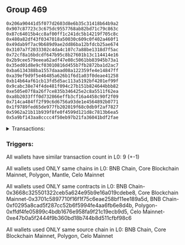 ## Group 469

```0x1d69676f69ccfdd30b37b57bb1804f40b965cfff
0x206a90441d5f077d2603d8e6b35c31418b64b9a2
0x907c87723c3c675dc9557768ab82bd71c79c863c
0x87c64015b4cc8af00ff1c241dc5b14219f705c8c
0x480a82df43f0347018a50030c609c0f402a460f1
0x49dab9f7ac9b689d9ae2dd86ba12bfdcb25ae674
0x3107a7f2033302c4da4c107c7a88be1318d7f5ac
0x72cf8a16bdcdf647b95c8b27601b13c114414e16
0x2b9cee579eeea62adf47e08c5061bb83945b73a1
0x35ed01d8e9cf03010816d455b7fb2872ba1d2ac7
0xba6134388ba1557daaad08a122359fe4e14847ff
0xa39ef9d9f5e46485a626b1f6d1a03f0deae41258
0xb14b64af61cb13fd5d5ac113a5192bf4201ef99f
0x9cabc38e74f4de481f094c27b151b824644bbb82
0xe505e07f8a26f7ce835b346425e2c8a5511f62ea
0xa8b2033fff0d732866effb3cf16a4458c90f2f09
0x714ca484ff2f99c6d6756a93de1e4564892b0771
0x1f9789fed65de977fb202019f68c0db9f2af7827
0x5962a21b11b939f8fe0f4599d121d8c7813b6ea5
0x5a9bf143aa8cccc4f50eb97b21fa36041bdf2fae
```
<details>
<summary>Transactions:</summary>

Hashes: 

Wallet: 0x1d69676f69ccfdd30b37b57bb1804f40b965cfff

       Hash: 0x09e6cc6702400b5b2062088ea12dd0ec3bdc7e97ead278f1435d6f11627aff3c
         - source chain: BNB Chain
         - destination chain: Core Blockchain Mainnet
         - contract: 0x3668c325501322ceb5a624e95b9e16a019cdebe8
       Hash: 0xb0b18867d0fe782cd5fee4ba5b5fdcb16261a726586bb9c59d4c8d2d977b395c
         - source chain: Core Blockchain Mainnet
         - destination chain: BNB Chain
         - contract: 0x3701c5897710f16f1f75c6eae258bf11ee189a5d
       Hash: 0x47419819d7c9ffcadfeb44c70455ee7c9b9b3eedc56d5bf0212467a882ee1d8b
         - source chain: BNB Chain
         - destination chain: Core Blockchain Mainnet
         - contract: 0x3668c325501322ceb5a624e95b9e16a019cdebe8
       Hash: 0x41bd58e0b0b5ff65b10dd14344a8fcb6170848f1eea47b1b1c975e66127c8b71
         - source chain: BNB Chain
         - destination chain: Polygon
         - contract: 0xf0295a8cad5f287cc52b6f5994fe4aa6fb6e8d4b
       Hash: 0xba4f937305f62d53e4b021495732834a06403fa4e7f09e6c90383cce437c101d
         - source chain: BNB Chain
         - destination chain: Mantle
         - contract: 0x3668c325501322ceb5a624e95b9e16a019cdebe8
       Hash: 0x0898c39df6c0eb10392cbadb600dc9f46ed8102bbf0b00fa86b61c4a337b5950
         - source chain: Polygon
         - destination chain: Core Blockchain Mainnet
         - contract: 0xffdf4fe05899c4bdb1676e958fa9f21c19ecb9d5
       Hash: 0x8a9a4cdc08f2266a0f7124bdd974558a0d356c61d7eb6d8cb10c35aef49ca2e1
         - source chain: Core Blockchain Mainnet
         - destination chain: BNB Chain
         - contract: 0x3701c5897710f16f1f75c6eae258bf11ee189a5d
       Hash: 0x7808e5176f08191ecb60451aa825ded65f5438af847670576895c4a92bd0c729
         - source chain: Celo Mainnet
         - destination chain: BNB Chain
         - contract: 0xe47b0a5f2444f9b360bd18b744b8d511cfbf98c6
       Hash: 0x527f140a9dea94941a93b3c46995cd225657888488b96d348539ea7bdd9fc8c7
         - source chain: BNB Chain
         - destination chain: Polygon
         - contract: 0x3668c325501322ceb5a624e95b9e16a019cdebe8
Wallet: 0x206a90441d5f077d2603d8e6b35c31418b64b9a2

       Hash:0x0d02f4870876e3cfdd64076a971af27be78ea519688ad293743f31a780fc5cc3
         - source chain: BNB Chain
         - destination chain: Core Blockchain Mainnet
         - contract: 0x3668c325501322ceb5a624e95b9e16a019cdebe8
       Hash:0x67d6559736456678f784ec170dc2916b5fc9f9223449ea28f0adfb638224c6e8
         - source chain: Core Blockchain Mainnet
         - destination chain: BNB Chain
         - contract: 0x3701c5897710f16f1f75c6eae258bf11ee189a5d
       Hash:0xbfce36cdbbae7d8acda86afee45e3abfca2a04216d7f347cf161c028edcb7055
         - source chain: BNB Chain
         - destination chain: Celo Mainnet
         - contract: 0x3668c325501322ceb5a624e95b9e16a019cdebe8
       Hash:0x2da104c6e46692899afa9e7580a6560fd3f879980a0eea78523f75c282802320
         - source chain: BNB Chain
         - destination chain: Polygon
         - contract: 0xf0295a8cad5f287cc52b6f5994fe4aa6fb6e8d4b
       Hash:0xeff48ef6f9a1bc0e2a8b3b3f12aa036b4920b357401b9763c6f7da1717001f68
         - source chain: BNB Chain
         - destination chain: Mantle
         - contract: 0x3668c325501322ceb5a624e95b9e16a019cdebe8
       Hash:0xcb12b7797aadd873bacd95f80480cb0ac5267e2eaa1c0f0a3c63d70f8f34b7f4
         - source chain: Polygon
         - destination chain: Celo Mainnet
         - contract: 0xffdf4fe05899c4bdb1676e958fa9f21c19ecb9d5
       Hash:0x4b9622d5b022be7fa03bca80c692c6bd6653ee5bcde2fac38ae9d1479f39b8c3
         - source chain: Core Blockchain Mainnet
         - destination chain: BNB Chain
         - contract: 0x3701c5897710f16f1f75c6eae258bf11ee189a5d
       Hash:0x5eddcbb73b1ba18626ffcdc04b20041d41ddf5f388d40ee9d89826bc5643bc25
         - source chain: Celo Mainnet
         - destination chain: BNB Chain
         - contract: 0xe47b0a5f2444f9b360bd18b744b8d511cfbf98c6
       Hash:0xea486ec0d5035ef382040e21221c6d4d3ed8f3e5a01e101aa63e8eda42baa0ac
         - source chain: BNB Chain
         - destination chain: Polygon
         - contract: 0x3668c325501322ceb5a624e95b9e16a019cdebe8
Wallet: 0x907c87723c3c675dc9557768ab82bd71c79c863c

       Hash:0xa6a9af3cfccfd4afd6d31417fc467b26a3d507f989c38cc58e14394bd772db4b
         - source chain: BNB Chain
         - destination chain: Core Blockchain Mainnet
         - contract: 0x3668c325501322ceb5a624e95b9e16a019cdebe8
       Hash:0x2f7c04e47bab332278c11fe43355e8d674c9ef16d63febfc32c4bd68abbb8cb8
         - source chain: Core Blockchain Mainnet
         - destination chain: BNB Chain
         - contract: 0x3701c5897710f16f1f75c6eae258bf11ee189a5d
       Hash:0x18ab2a78104c7233af0e77edba869c894ff8751e890ded3f2769a4e80c7d3294
         - source chain: BNB Chain
         - destination chain: Celo Mainnet
         - contract: 0x3668c325501322ceb5a624e95b9e16a019cdebe8
       Hash:0x570045e839404c8aa3cf612fc7be09fd36d813d2214a331b91ecbdbaa243c8be
         - source chain: BNB Chain
         - destination chain: Polygon
         - contract: 0xf0295a8cad5f287cc52b6f5994fe4aa6fb6e8d4b
       Hash:0x9850713dc3dd6a5ba087d411943dd506fca536dbd84d6f2cad68815a56e64769
         - source chain: BNB Chain
         - destination chain: Mantle
         - contract: 0x3668c325501322ceb5a624e95b9e16a019cdebe8
       Hash:0x8ccd69a3c3b54969a91f51e3bc1c545a9534df2370cc4c87a202d958ae9bca28
         - source chain: Polygon
         - destination chain: Celo Mainnet
         - contract: 0xffdf4fe05899c4bdb1676e958fa9f21c19ecb9d5
       Hash:0x005a882dd4da53b96b36b94983ba8b39a040d56090737a2636f103bd4f6bd25e
         - source chain: Core Blockchain Mainnet
         - destination chain: BNB Chain
         - contract: 0x3701c5897710f16f1f75c6eae258bf11ee189a5d
       Hash:0xd83c75e96c7b1a548fa3d332217d5922eff7ff1c8275439055a67928f729198e
         - source chain: Celo Mainnet
         - destination chain: BNB Chain
         - contract: 0xe47b0a5f2444f9b360bd18b744b8d511cfbf98c6
       Hash:0x2a0a90b015f14e4ecc9d487aa6eaa1b0ca26c9453743de2069eb635d77b2e03d
         - source chain: BNB Chain
         - destination chain: Polygon
         - contract: 0x3668c325501322ceb5a624e95b9e16a019cdebe8
Wallet: 0x87c64015b4cc8af00ff1c241dc5b14219f705c8c

       Hash:0x7fd7faf99b5388c7c8be1c201dbd7f93c85d617f1b8d5d2cac29f460739af8d5
         - source chain: BNB Chain
         - destination chain: Celo Mainnet
         - contract: 0x3668c325501322ceb5a624e95b9e16a019cdebe8
       Hash:0x4738b51d3c4e3426bec2a0cfecd6e7e30167a23b915582750e53cd1f56befc9d
         - source chain: Core Blockchain Mainnet
         - destination chain: BNB Chain
         - contract: 0x3701c5897710f16f1f75c6eae258bf11ee189a5d
       Hash:0x71c95cc637e5d28e5899c1fd96df6f37d5268d2eb6b93293f4d1d76eb4da35ec
         - source chain: BNB Chain
         - destination chain: Core Blockchain Mainnet
         - contract: 0x3668c325501322ceb5a624e95b9e16a019cdebe8
       Hash:0x1513b95cc488a5b2f8b8f92aae5fb53a069dbd9203263cf35e03064635f3e0c4
         - source chain: BNB Chain
         - destination chain: Polygon
         - contract: 0xf0295a8cad5f287cc52b6f5994fe4aa6fb6e8d4b
       Hash:0x973638aa2c0223a2ec57d3c99e05107ff39a9e90167cc024eb930f15c2f039b9
         - source chain: BNB Chain
         - destination chain: Mantle
         - contract: 0x3668c325501322ceb5a624e95b9e16a019cdebe8
       Hash:0xdaa843821b0862f51edfdc6d56a8f9a005599f56f7070c753c09f6fc60da91f6
         - source chain: Polygon
         - destination chain: Celo Mainnet
         - contract: 0xffdf4fe05899c4bdb1676e958fa9f21c19ecb9d5
       Hash:0xc9595443238280db067911437a5dc41a591f68b89d45a3b59039424aff362864
         - source chain: Core Blockchain Mainnet
         - destination chain: BNB Chain
         - contract: 0x3701c5897710f16f1f75c6eae258bf11ee189a5d
       Hash:0x3cc0c133c64034d461da7b6ca18a97f2282caaf5a61fafff392601652bbac9c8
         - source chain: Celo Mainnet
         - destination chain: BNB Chain
         - contract: 0xe47b0a5f2444f9b360bd18b744b8d511cfbf98c6
       Hash:0x3dd8f178509dd4d2304602fd81ed2dae1b5cd992c6a58ced00ba9105d4a35bcf
         - source chain: BNB Chain
         - destination chain: Polygon
         - contract: 0x3668c325501322ceb5a624e95b9e16a019cdebe8
Wallet: 0x480a82df43f0347018a50030c609c0f402a460f1

       Hash:0xfef9aafea8e0a3f00b0ab1d24b0972fb79f62b087f91e4478a1124e72ddce9b4
         - source chain: BNB Chain
         - destination chain: Core Blockchain Mainnet
         - contract: 0x3668c325501322ceb5a624e95b9e16a019cdebe8
       Hash:0x58a52922189003bea4f4502bd814cf3b541ba1a20c972e465ef5691be01b2104
         - source chain: Core Blockchain Mainnet
         - destination chain: BNB Chain
         - contract: 0x3701c5897710f16f1f75c6eae258bf11ee189a5d
       Hash:0x1a29398e1e0c96fad4a34683ac77ef8c68f81ada55d1c0ad47ee5c68129ade26
         - source chain: BNB Chain
         - destination chain: Celo Mainnet
         - contract: 0x3668c325501322ceb5a624e95b9e16a019cdebe8
       Hash:0xeeb492c2e4f544f53bd404d0a0c2e4ad7d216b97a548f4253902ff7aa1dfb48e
         - source chain: BNB Chain
         - destination chain: Polygon
         - contract: 0xf0295a8cad5f287cc52b6f5994fe4aa6fb6e8d4b
       Hash:0x2993d08b1f444467e8de66dbce9a1db858eff75469550b231d9c876b163b3367
         - source chain: BNB Chain
         - destination chain: Mantle
         - contract: 0x3668c325501322ceb5a624e95b9e16a019cdebe8
       Hash:0x139dd5d40543652d68ce37d9604b9a1c61864db0255ef4a49a8c8a202df1e8d3
         - source chain: Polygon
         - destination chain: Celo Mainnet
         - contract: 0xffdf4fe05899c4bdb1676e958fa9f21c19ecb9d5
       Hash:0x4d93370c6236aa12c56bcf7b5fe72e698abb450afc6ba819152113fa3d391d3d
         - source chain: Core Blockchain Mainnet
         - destination chain: BNB Chain
         - contract: 0x3701c5897710f16f1f75c6eae258bf11ee189a5d
       Hash:0xdba4d6045f0a109a1f458eb2f347c9a710d5a99ae214c5b8f1c6ed257ca18060
         - source chain: Celo Mainnet
         - destination chain: BNB Chain
         - contract: 0xe47b0a5f2444f9b360bd18b744b8d511cfbf98c6
       Hash:0x1559c1878c45eb2ea71ad610b679e03b7c691c8eb56a1d023465c8e1abfa637a
         - source chain: BNB Chain
         - destination chain: Polygon
         - contract: 0x3668c325501322ceb5a624e95b9e16a019cdebe8
Wallet: 0x49dab9f7ac9b689d9ae2dd86ba12bfdcb25ae674

       Hash:0xde4a960fdbfd6fb437ca015f702867e9468e75b86c402e16b532445bdc770100
         - source chain: BNB Chain
         - destination chain: Core Blockchain Mainnet
         - contract: 0x3668c325501322ceb5a624e95b9e16a019cdebe8
       Hash:0xbfadddd2f2fa6f63d580e4b1cee8aca9c13b9dd9165f00339154257340aa979c
         - source chain: Core Blockchain Mainnet
         - destination chain: BNB Chain
         - contract: 0x3701c5897710f16f1f75c6eae258bf11ee189a5d
       Hash:0x4fdf91a82a8c9033d655eec18ddba4d74c68b86f016a549c3924091be04d1ab0
         - source chain: BNB Chain
         - destination chain: Celo Mainnet
         - contract: 0x3668c325501322ceb5a624e95b9e16a019cdebe8
       Hash:0xf60c3e9e52aff345f6eeb5291fdd7dd3663b1aa617f615610b62b25d72d2a603
         - source chain: BNB Chain
         - destination chain: Polygon
         - contract: 0xf0295a8cad5f287cc52b6f5994fe4aa6fb6e8d4b
       Hash:0x3c71c87c683a794106d983d9cbf06d1f7e976aecfa8a546f5ca33dc9b6b07570
         - source chain: BNB Chain
         - destination chain: Mantle
         - contract: 0x3668c325501322ceb5a624e95b9e16a019cdebe8
       Hash:0x6537a77885228e47677a0db53c2e6c24df4e49b5b02488666bd06eb3356e3303
         - source chain: Polygon
         - destination chain: Celo Mainnet
         - contract: 0xffdf4fe05899c4bdb1676e958fa9f21c19ecb9d5
       Hash:0x34d0163f435e6fb9b162168a9d70ff60a34100c5655e46477b02c59b94031bcf
         - source chain: Core Blockchain Mainnet
         - destination chain: BNB Chain
         - contract: 0x3701c5897710f16f1f75c6eae258bf11ee189a5d
       Hash:0x7bf97fb27eadd6775d5356518607386023b14ff03657ca6fcbe2d096615445ee
         - source chain: Celo Mainnet
         - destination chain: BNB Chain
         - contract: 0xe47b0a5f2444f9b360bd18b744b8d511cfbf98c6
       Hash:0xbc1db8623f7b679f4f950358c3c0eeb2949d025efc74311f5740d0570d3df38c
         - source chain: BNB Chain
         - destination chain: Polygon
         - contract: 0x3668c325501322ceb5a624e95b9e16a019cdebe8
Wallet: 0x3107a7f2033302c4da4c107c7a88be1318d7f5ac

       Hash:0xae6c4d252240538820d70bd5c9eb5365575a031030edd388a5a44cf1e2f9fdf2
         - source chain: BNB Chain
         - destination chain: Celo Mainnet
         - contract: 0x3668c325501322ceb5a624e95b9e16a019cdebe8
       Hash:0xfa55fca201efeda92bbff293a2b3b4706b5e52159a555f1765698e96d75383e0
         - source chain: Core Blockchain Mainnet
         - destination chain: BNB Chain
         - contract: 0x3701c5897710f16f1f75c6eae258bf11ee189a5d
       Hash:0x26fd6c2ad16b13a06b868f24da70e7046ecf12e74202241704364b5d393bf9bf
         - source chain: BNB Chain
         - destination chain: Core Blockchain Mainnet
         - contract: 0x3668c325501322ceb5a624e95b9e16a019cdebe8
       Hash:0x2dcb03047d6d7c0b570a57cd1a16bfafda2053dae6418ba6e2069c062b4b7e58
         - source chain: BNB Chain
         - destination chain: Polygon
         - contract: 0xf0295a8cad5f287cc52b6f5994fe4aa6fb6e8d4b
       Hash:0x86814842660bf82b1401968dbeb0317adae42473b91583629ce2262faa1c2a37
         - source chain: BNB Chain
         - destination chain: Mantle
         - contract: 0x3668c325501322ceb5a624e95b9e16a019cdebe8
       Hash:0xc52b8fcc349cec62160adb04ca11895fc62532d8ed6debde614fe618753182cb
         - source chain: Polygon
         - destination chain: Celo Mainnet
         - contract: 0xffdf4fe05899c4bdb1676e958fa9f21c19ecb9d5
       Hash:0x1ba06aeb01c4047db27219f9ea80f3ff36c9138b2c8db855ac31d40c0d5bedf9
         - source chain: Core Blockchain Mainnet
         - destination chain: BNB Chain
         - contract: 0x3701c5897710f16f1f75c6eae258bf11ee189a5d
       Hash:0x7ea7414cce3217281e95a15462f56c10adc8e106cc485e3d7b9ad777adcf01bf
         - source chain: Celo Mainnet
         - destination chain: BNB Chain
         - contract: 0xe47b0a5f2444f9b360bd18b744b8d511cfbf98c6
       Hash:0x080e77483694a110286965ce7d3b6de0e4a6dc4d8483fa3909896b92523b0be7
         - source chain: BNB Chain
         - destination chain: Polygon
         - contract: 0x3668c325501322ceb5a624e95b9e16a019cdebe8
Wallet: 0x72cf8a16bdcdf647b95c8b27601b13c114414e16

       Hash:0x14a1eba763f18d2a99639f0598d35de650adbd1703aaef425e1d0f6258635adf
         - source chain: BNB Chain
         - destination chain: Celo Mainnet
         - contract: 0x3668c325501322ceb5a624e95b9e16a019cdebe8
       Hash:0xb0be3978f9748030ffb73975627ce792d197e534c83b2c1898418bf9bfc46d04
         - source chain: Core Blockchain Mainnet
         - destination chain: BNB Chain
         - contract: 0x3701c5897710f16f1f75c6eae258bf11ee189a5d
       Hash:0x9d0b58d1f8e9978d029f38924863a2ee7e2884db244ebeee508ebd9f3a8d30ee
         - source chain: BNB Chain
         - destination chain: Core Blockchain Mainnet
         - contract: 0x3668c325501322ceb5a624e95b9e16a019cdebe8
       Hash:0x81886dce6edc60c17827a409f9906c2eeaf9286dbe821bf1f354d551b0917fa7
         - source chain: BNB Chain
         - destination chain: Polygon
         - contract: 0xf0295a8cad5f287cc52b6f5994fe4aa6fb6e8d4b
       Hash:0x37c312ff878e5289d1505d7a876a9c55b17aa97de04108cefb35f31cd88ce401
         - source chain: BNB Chain
         - destination chain: Mantle
         - contract: 0x3668c325501322ceb5a624e95b9e16a019cdebe8
       Hash:0x6c8d9a3db20145ef40e6304df3d2b69b368358f31f6120618520c511f907439a
         - source chain: Polygon
         - destination chain: Celo Mainnet
         - contract: 0xffdf4fe05899c4bdb1676e958fa9f21c19ecb9d5
       Hash:0x06ee43e162470b1ae844a85e2342b91494047ee8097124d7466f799d8983919a
         - source chain: Core Blockchain Mainnet
         - destination chain: BNB Chain
         - contract: 0x3701c5897710f16f1f75c6eae258bf11ee189a5d
       Hash:0x42c3f0080aaa0d4df9e85bcb15e77c62c5c27209088a6d55af17f37c9e0d3ef9
         - source chain: Celo Mainnet
         - destination chain: BNB Chain
         - contract: 0xe47b0a5f2444f9b360bd18b744b8d511cfbf98c6
       Hash:0xb729cc10f095cc9cf2e35ca9363b71a147049e5b057898c9ffad0a36f2528656
         - source chain: BNB Chain
         - destination chain: Polygon
         - contract: 0x3668c325501322ceb5a624e95b9e16a019cdebe8
Wallet: 0x2b9cee579eeea62adf47e08c5061bb83945b73a1

       Hash:0xcb182989759775359de8cb4a0c757a85f840a9d07c78eebd8362490d0a0c9405
         - source chain: BNB Chain
         - destination chain: Core Blockchain Mainnet
         - contract: 0x3668c325501322ceb5a624e95b9e16a019cdebe8
       Hash:0x89dee6614d1b51e767093e32370d8508477f4674177c25355c1e807398183b94
         - source chain: Core Blockchain Mainnet
         - destination chain: BNB Chain
         - contract: 0x3701c5897710f16f1f75c6eae258bf11ee189a5d
       Hash:0xae957dfede6b66265c2438b7530b06d7ac6e54c908380694f7a0efac8d36e218
         - source chain: BNB Chain
         - destination chain: Celo Mainnet
         - contract: 0x3668c325501322ceb5a624e95b9e16a019cdebe8
       Hash:0x5a8df8b25a787b1556c1097f10cd75954a63c657da1b30f5e3498fbf421faf18
         - source chain: BNB Chain
         - destination chain: Polygon
         - contract: 0xf0295a8cad5f287cc52b6f5994fe4aa6fb6e8d4b
       Hash:0x606eb258a3153a412b1cbb3b78878a01af6bc63b5a82326836fd3d1eca233e74
         - source chain: BNB Chain
         - destination chain: Mantle
         - contract: 0x3668c325501322ceb5a624e95b9e16a019cdebe8
       Hash:0x249a2c4544a563581d2d57c025cc5cea74ff1b7e23f6163301ec295825e02847
         - source chain: Polygon
         - destination chain: Core Blockchain Mainnet
         - contract: 0xffdf4fe05899c4bdb1676e958fa9f21c19ecb9d5
       Hash:0xda3a4ceb965286b8a8e17a9536ea7a746c0a23732dbbdeec6bc9b10e2d0db447
         - source chain: Core Blockchain Mainnet
         - destination chain: BNB Chain
         - contract: 0x3701c5897710f16f1f75c6eae258bf11ee189a5d
       Hash:0x35060a79c077379bd8f4a34710827d93ce64f9f5e37cb277fff4d346bf9b7968
         - source chain: Celo Mainnet
         - destination chain: BNB Chain
         - contract: 0xe47b0a5f2444f9b360bd18b744b8d511cfbf98c6
       Hash:0x7023f2173ea8361d2f5b327345ce91c399569375a87fe8fe7177bde5191a4fb1
         - source chain: BNB Chain
         - destination chain: Polygon
         - contract: 0x3668c325501322ceb5a624e95b9e16a019cdebe8
Wallet: 0x35ed01d8e9cf03010816d455b7fb2872ba1d2ac7

       Hash:0x97dd9ac672278735813d4560c84b89088f0a773c3da00d9129dbef4eeb6e93eb
         - source chain: BNB Chain
         - destination chain: Core Blockchain Mainnet
         - contract: 0x3668c325501322ceb5a624e95b9e16a019cdebe8
       Hash:0x903119e12791e44abe87a3786479f7c22fd938b8f81af2b7c5d5a8faa42046f2
         - source chain: Core Blockchain Mainnet
         - destination chain: BNB Chain
         - contract: 0x3701c5897710f16f1f75c6eae258bf11ee189a5d
       Hash:0xcf0374995f8f4b376e6cf946e0b012cfaf09a1b94c0dffc7ccb06703c6127229
         - source chain: BNB Chain
         - destination chain: Core Blockchain Mainnet
         - contract: 0x3668c325501322ceb5a624e95b9e16a019cdebe8
       Hash:0x37bc71d5a5eaf26d08805e155d1624a8a1d5cb00998034a0b968aebbf237e250
         - source chain: BNB Chain
         - destination chain: Polygon
         - contract: 0xf0295a8cad5f287cc52b6f5994fe4aa6fb6e8d4b
       Hash:0x922cca9af998f21e06dbb2d4bed18b3121ce747a2544bd12045828a238acafed
         - source chain: BNB Chain
         - destination chain: Mantle
         - contract: 0x3668c325501322ceb5a624e95b9e16a019cdebe8
       Hash:0x4faedbbad23aa839086353de5a84630b520b2f48811771208cb7526c9b9beace
         - source chain: Polygon
         - destination chain: Celo Mainnet
         - contract: 0xffdf4fe05899c4bdb1676e958fa9f21c19ecb9d5
       Hash:0x30af62ed8448e0c8ed68e074cad545d449b05bc6dbedae2f125ac01486d69baa
         - source chain: Core Blockchain Mainnet
         - destination chain: BNB Chain
         - contract: 0x3701c5897710f16f1f75c6eae258bf11ee189a5d
       Hash:0x1bdb143de8ab48602188abbb5dd343458ac05841a8c2d8ca7941bea3b9974ea6
         - source chain: Celo Mainnet
         - destination chain: BNB Chain
         - contract: 0xe47b0a5f2444f9b360bd18b744b8d511cfbf98c6
       Hash:0x0bbf200026ba6f2a7be53e8b29c97e9c9315ed0f87c85ca6f05586d950fe6ca1
         - source chain: BNB Chain
         - destination chain: Polygon
         - contract: 0x3668c325501322ceb5a624e95b9e16a019cdebe8
Wallet: 0xba6134388ba1557daaad08a122359fe4e14847ff

       Hash:0x09602edca8ca555cd1ea2509bb27f6bb8b1cb8224dc09804d89fdd832e5514ff
         - source chain: BNB Chain
         - destination chain: Celo Mainnet
         - contract: 0x3668c325501322ceb5a624e95b9e16a019cdebe8
       Hash:0xd50951017c6dce9188a6d9e01af83017ddc0bd130fcdba12b3923670b7deed32
         - source chain: Core Blockchain Mainnet
         - destination chain: BNB Chain
         - contract: 0x3701c5897710f16f1f75c6eae258bf11ee189a5d
       Hash:0x0af6e06dc3be4e63829c41fa5b5a03f0e0c8dcc26324fa16d5dabcf477d937a4
         - source chain: BNB Chain
         - destination chain: Core Blockchain Mainnet
         - contract: 0x3668c325501322ceb5a624e95b9e16a019cdebe8
       Hash:0xc46201e51a8d12ef987958676f5b0d0b32a54adcc52178799d82ae6e1722da62
         - source chain: BNB Chain
         - destination chain: Polygon
         - contract: 0xf0295a8cad5f287cc52b6f5994fe4aa6fb6e8d4b
       Hash:0xc902621f3e36adc8be1285c209766f24befc7b3a8e8530e34af42c7234f821a0
         - source chain: BNB Chain
         - destination chain: Mantle
         - contract: 0x3668c325501322ceb5a624e95b9e16a019cdebe8
       Hash:0x8f106f64202325398f43447a4e24380c896ca5af046479ada48867c12d6c9972
         - source chain: Polygon
         - destination chain: Core Blockchain Mainnet
         - contract: 0xffdf4fe05899c4bdb1676e958fa9f21c19ecb9d5
       Hash:0xebf792c653345a3343cbe02ff55952504ad676dff3ef653e92cc4b4ae3955c88
         - source chain: Core Blockchain Mainnet
         - destination chain: BNB Chain
         - contract: 0x3701c5897710f16f1f75c6eae258bf11ee189a5d
       Hash:0xb405a0d27eef0df76f963dc5ce947027353ed636737ba61cf61d3b3e7e6cd07a
         - source chain: Celo Mainnet
         - destination chain: BNB Chain
         - contract: 0xe47b0a5f2444f9b360bd18b744b8d511cfbf98c6
       Hash:0xc7a422191ba75955196fa7815fd8753e71ed57e2208243b38d10162f925c8783
         - source chain: BNB Chain
         - destination chain: Polygon
         - contract: 0x3668c325501322ceb5a624e95b9e16a019cdebe8
Wallet: 0xa39ef9d9f5e46485a626b1f6d1a03f0deae41258

       Hash:0x039548a7f5aca582548d97d11fd96dc42f56effa21d7abf747f521d1ea863c76
         - source chain: BNB Chain
         - destination chain: Celo Mainnet
         - contract: 0x3668c325501322ceb5a624e95b9e16a019cdebe8
       Hash:0x11552631f2950fc64fa63213f970aa0750bb74b7021f75abacfcb436b2ac053f
         - source chain: Core Blockchain Mainnet
         - destination chain: BNB Chain
         - contract: 0x3701c5897710f16f1f75c6eae258bf11ee189a5d
       Hash:0x2f752df4209ac3bfa4c8d5e45dbada388f9a7941bdd953b6abb2b879996b21c2
         - source chain: BNB Chain
         - destination chain: Core Blockchain Mainnet
         - contract: 0x3668c325501322ceb5a624e95b9e16a019cdebe8
       Hash:0x1c910e7791fee10f56ab5cdae9fb6315c90b81b5ee066ccccf4c4e01b4a2b275
         - source chain: BNB Chain
         - destination chain: Polygon
         - contract: 0xf0295a8cad5f287cc52b6f5994fe4aa6fb6e8d4b
       Hash:0xf9e156e82e900621793e9e13500827fdd233ff41eb2825972b73a98563fe8ca4
         - source chain: BNB Chain
         - destination chain: Mantle
         - contract: 0x3668c325501322ceb5a624e95b9e16a019cdebe8
       Hash:0x1b6bc9818887113f12f621cb15d89c8a8a4ecf890771866726c0851160580e4c
         - source chain: Polygon
         - destination chain: Core Blockchain Mainnet
         - contract: 0xffdf4fe05899c4bdb1676e958fa9f21c19ecb9d5
       Hash:0x3034852e65990211b785fd06bb06f4285c6156c486af575872fddfd50299e6cd
         - source chain: Core Blockchain Mainnet
         - destination chain: BNB Chain
         - contract: 0x3701c5897710f16f1f75c6eae258bf11ee189a5d
       Hash:0x2ade4ebcb9a5c3d5248e18b497a22b6b08d9fe12bf3d2f0aeb68c1929125974a
         - source chain: Celo Mainnet
         - destination chain: BNB Chain
         - contract: 0xe47b0a5f2444f9b360bd18b744b8d511cfbf98c6
       Hash:0x2afcebd8b7c482ce50cf7bf219bacd16bc02f1c427ef143be5f8b48561b0895d
         - source chain: BNB Chain
         - destination chain: Polygon
         - contract: 0x3668c325501322ceb5a624e95b9e16a019cdebe8
Wallet: 0xb14b64af61cb13fd5d5ac113a5192bf4201ef99f

       Hash:0x333b3276f3ef075110649ada7e43de6cee750107a6afdcd960b0971db4d1e057
         - source chain: BNB Chain
         - destination chain: Core Blockchain Mainnet
         - contract: 0x3668c325501322ceb5a624e95b9e16a019cdebe8
       Hash:0x6336d9ad87561aff480d9da7c6f33b0d2dcec9be0da0338d2b0584e4561b20dd
         - source chain: Core Blockchain Mainnet
         - destination chain: BNB Chain
         - contract: 0x3701c5897710f16f1f75c6eae258bf11ee189a5d
       Hash:0xa85ef2dad2617ff8bc28367aa400d47da6ca7ddb41e2d911372fbccc0a5fde39
         - source chain: BNB Chain
         - destination chain: Celo Mainnet
         - contract: 0x3668c325501322ceb5a624e95b9e16a019cdebe8
       Hash:0xd20fd377ca7f882a8d4d8a3df6269ce73c037514d45af181e89e46d53cc76f87
         - source chain: BNB Chain
         - destination chain: Polygon
         - contract: 0xf0295a8cad5f287cc52b6f5994fe4aa6fb6e8d4b
       Hash:0x6ceddb45263ad24c31007475595bd413af7998582782f1eb590c1381c0720215
         - source chain: BNB Chain
         - destination chain: Mantle
         - contract: 0x3668c325501322ceb5a624e95b9e16a019cdebe8
       Hash:0xa5b419490996d1979a377e3970b0aedfa0622503ee7486e2d84848c22d2a321c
         - source chain: Polygon
         - destination chain: Core Blockchain Mainnet
         - contract: 0xffdf4fe05899c4bdb1676e958fa9f21c19ecb9d5
       Hash:0x65aad46811a6a27a40bb3065b6367352ef42a8076ccb99f04050c5d5c24c99e9
         - source chain: Core Blockchain Mainnet
         - destination chain: BNB Chain
         - contract: 0x3701c5897710f16f1f75c6eae258bf11ee189a5d
       Hash:0x7738fd4c7169247c0f109d73a9e1e52e2f6d696235ac4527cec4e297cfc4519e
         - source chain: Celo Mainnet
         - destination chain: BNB Chain
         - contract: 0xe47b0a5f2444f9b360bd18b744b8d511cfbf98c6
       Hash:0x484e70f9c876d9d0a7dbff1670753f03e18e79eb58c08f8f0c7771f69a7ae536
         - source chain: BNB Chain
         - destination chain: Polygon
         - contract: 0x3668c325501322ceb5a624e95b9e16a019cdebe8
Wallet: 0x9cabc38e74f4de481f094c27b151b824644bbb82

       Hash:0xda2152011cb52eabaa0aebca71a77c18963c6429033e27aff12429bba3b6a09a
         - source chain: BNB Chain
         - destination chain: Celo Mainnet
         - contract: 0x3668c325501322ceb5a624e95b9e16a019cdebe8
       Hash:0x2b14a59552b105458055d97daa51d9096d646edfe76b86acfe13a1651c13fcd6
         - source chain: Core Blockchain Mainnet
         - destination chain: BNB Chain
         - contract: 0x3701c5897710f16f1f75c6eae258bf11ee189a5d
       Hash:0x1f604b1ba77ee91c0d377c97baba7f319ccfd5f699043db7e7f44ddf8a413b4e
         - source chain: BNB Chain
         - destination chain: Celo Mainnet
         - contract: 0x3668c325501322ceb5a624e95b9e16a019cdebe8
       Hash:0x6a13acc5d5deda6d39868654f44dbe7b6be53a294d21f18dd63703ddc33da31d
         - source chain: BNB Chain
         - destination chain: Polygon
         - contract: 0xf0295a8cad5f287cc52b6f5994fe4aa6fb6e8d4b
       Hash:0x9b986e50b0cde282c51317f090adeeab74c0636351f59d67fa5bcc7628628546
         - source chain: BNB Chain
         - destination chain: Mantle
         - contract: 0x3668c325501322ceb5a624e95b9e16a019cdebe8
       Hash:0x86b9ee88aff85f4a25cdaa78b8a534ea8a6ab013ee6cd1f9fd03cf43e773af8b
         - source chain: Polygon
         - destination chain: Core Blockchain Mainnet
         - contract: 0xffdf4fe05899c4bdb1676e958fa9f21c19ecb9d5
       Hash:0x02bd7e980ab9c6d878a68a488c6f96b8d91abf2170e851808add28fcdbe2651f
         - source chain: Core Blockchain Mainnet
         - destination chain: BNB Chain
         - contract: 0x3701c5897710f16f1f75c6eae258bf11ee189a5d
       Hash:0x31ef2c053368945cec6a561b28b065fbee4cf3948411739168d55b8a7d30f986
         - source chain: Celo Mainnet
         - destination chain: BNB Chain
         - contract: 0xe47b0a5f2444f9b360bd18b744b8d511cfbf98c6
       Hash:0x7f2d85477d0a96a26d7db0b6aff505e6c22c5e9a24f356a9c422e96b889ca206
         - source chain: BNB Chain
         - destination chain: Polygon
         - contract: 0x3668c325501322ceb5a624e95b9e16a019cdebe8
Wallet: 0xe505e07f8a26f7ce835b346425e2c8a5511f62ea

       Hash:0xee684015ed076136a96d1aa97bcff76747a2701e7495497b985c9f89bf3eb466
         - source chain: BNB Chain
         - destination chain: Core Blockchain Mainnet
         - contract: 0x3668c325501322ceb5a624e95b9e16a019cdebe8
       Hash:0xe21e7b02134af4b545cccdd0c185e70e17380607f337f08abd0e6f0da06deac9
         - source chain: Core Blockchain Mainnet
         - destination chain: BNB Chain
         - contract: 0x3701c5897710f16f1f75c6eae258bf11ee189a5d
       Hash:0xcf17684ce43c173c52e452c931922575ad993ee7fed9284fb0b7552f99b492a6
         - source chain: BNB Chain
         - destination chain: Core Blockchain Mainnet
         - contract: 0x3668c325501322ceb5a624e95b9e16a019cdebe8
       Hash:0x7678a30bc82ec464b82ca29476511e360042ef6d41aced37cec895c26b46d8d1
         - source chain: BNB Chain
         - destination chain: Polygon
         - contract: 0xf0295a8cad5f287cc52b6f5994fe4aa6fb6e8d4b
       Hash:0xe3cf6ecfede92653aa3ee63384832c90875334d043351b44dcfc67d403821f97
         - source chain: BNB Chain
         - destination chain: Mantle
         - contract: 0x3668c325501322ceb5a624e95b9e16a019cdebe8
       Hash:0x6f60eeb3b3470f22aa0e79a64254ee31d35dc8199698fe0de2648c61aa8c3d5c
         - source chain: Polygon
         - destination chain: Celo Mainnet
         - contract: 0xffdf4fe05899c4bdb1676e958fa9f21c19ecb9d5
       Hash:0xbff150804d285255b2c10ac66e46d01547e5678037f26064e6ba69e5f3983b33
         - source chain: Core Blockchain Mainnet
         - destination chain: BNB Chain
         - contract: 0x3701c5897710f16f1f75c6eae258bf11ee189a5d
       Hash:0xe71208174052d615355cfa7bab7e46e1f1dd39b7540ab915d32583f97a40c865
         - source chain: Celo Mainnet
         - destination chain: BNB Chain
         - contract: 0xe47b0a5f2444f9b360bd18b744b8d511cfbf98c6
       Hash:0xa9222b2641f2285d3a8c194e8e2af890dccd1314b0de96f1b96464747049037a
         - source chain: BNB Chain
         - destination chain: Polygon
         - contract: 0x3668c325501322ceb5a624e95b9e16a019cdebe8
Wallet: 0xa8b2033fff0d732866effb3cf16a4458c90f2f09

       Hash:0x70137844a1a15c32683f0f0834dcb706c3225f0cd70eecfd9150e48528f4d1d8
         - source chain: BNB Chain
         - destination chain: Celo Mainnet
         - contract: 0x3668c325501322ceb5a624e95b9e16a019cdebe8
       Hash:0x258c670ddc26d89d9cafd7700c17abddf8b1e0311864cabc3e9a920946da4de8
         - source chain: Core Blockchain Mainnet
         - destination chain: BNB Chain
         - contract: 0x3701c5897710f16f1f75c6eae258bf11ee189a5d
       Hash:0xbc35275e5c4dd56e6b599a5859018dbb5b75578c24d436fcc92984e264ee2f1b
         - source chain: BNB Chain
         - destination chain: Celo Mainnet
         - contract: 0x3668c325501322ceb5a624e95b9e16a019cdebe8
       Hash:0x212bb3ba605d2da1cc1c1060984cb2807352a530882f6f66e90f9152929b2871
         - source chain: BNB Chain
         - destination chain: Polygon
         - contract: 0xf0295a8cad5f287cc52b6f5994fe4aa6fb6e8d4b
       Hash:0xd700b1fa735ae72ebeeaea71677d802f6c4632d9e6e7ba76db984f92e088e075
         - source chain: BNB Chain
         - destination chain: Mantle
         - contract: 0x3668c325501322ceb5a624e95b9e16a019cdebe8
       Hash:0xb9e24bca77b8a60f5066d36c36202d3a4e377a0a30b711c248c3dcf78642d984
         - source chain: Polygon
         - destination chain: Celo Mainnet
         - contract: 0xffdf4fe05899c4bdb1676e958fa9f21c19ecb9d5
       Hash:0x60e11859a40802229789f20e3f5b6e61b716070b5b42d58d2baff88aec9bf53c
         - source chain: Core Blockchain Mainnet
         - destination chain: BNB Chain
         - contract: 0x3701c5897710f16f1f75c6eae258bf11ee189a5d
       Hash:0xa172547a59100e955235284322497c3ea30bed8dc63b2bd57177573a7fdd5a81
         - source chain: Celo Mainnet
         - destination chain: BNB Chain
         - contract: 0xe47b0a5f2444f9b360bd18b744b8d511cfbf98c6
       Hash:0xdd43f823f99f1284ccda9190822d07e90d6622ba98dc7f9e9ee82985e1e7a35c
         - source chain: BNB Chain
         - destination chain: Polygon
         - contract: 0x3668c325501322ceb5a624e95b9e16a019cdebe8
Wallet: 0x714ca484ff2f99c6d6756a93de1e4564892b0771

       Hash:0x4aa14435fbbeb8491cab56c80473c3d20cabafde5dc67677603835e458223c8c
         - source chain: BNB Chain
         - destination chain: Core Blockchain Mainnet
         - contract: 0x3668c325501322ceb5a624e95b9e16a019cdebe8
       Hash:0x1d9df393fea67bcdf3319e9b0b8956fbe3062392eb5e8fb350a579c54727bf6c
         - source chain: Core Blockchain Mainnet
         - destination chain: BNB Chain
         - contract: 0x3701c5897710f16f1f75c6eae258bf11ee189a5d
       Hash:0xb90f56fce3776b4bb10fdbf57ddc94b9f874adfea8335072e13c9ce5d36409f9
         - source chain: BNB Chain
         - destination chain: Core Blockchain Mainnet
         - contract: 0x3668c325501322ceb5a624e95b9e16a019cdebe8
       Hash:0xaa563b9525d272142c841897fc9fedf02e8a27d68bd785640e5b6268e926d56a
         - source chain: BNB Chain
         - destination chain: Polygon
         - contract: 0xf0295a8cad5f287cc52b6f5994fe4aa6fb6e8d4b
       Hash:0xd5cb7afb81dc1154cf8b3fa18a55e99b84308528f5f9d0073de257ecce45531e
         - source chain: BNB Chain
         - destination chain: Mantle
         - contract: 0x3668c325501322ceb5a624e95b9e16a019cdebe8
       Hash:0x3b4f618129af0b31cb8561b89e389c54785a29933b30e1ba3011fb6aeb12ccee
         - source chain: Polygon
         - destination chain: Celo Mainnet
         - contract: 0xffdf4fe05899c4bdb1676e958fa9f21c19ecb9d5
       Hash:0x377f2738e9f18aac9023771dfa8a073d70b9e25ba3e95b844df064e34cb2d45e
         - source chain: Core Blockchain Mainnet
         - destination chain: BNB Chain
         - contract: 0x3701c5897710f16f1f75c6eae258bf11ee189a5d
       Hash:0xd337a7a47b38b9af1cf3d994543e746343456c957390e662ba5128f0ba7151d5
         - source chain: Celo Mainnet
         - destination chain: BNB Chain
         - contract: 0xe47b0a5f2444f9b360bd18b744b8d511cfbf98c6
       Hash:0xa68fdc6c50fe4414b4ce4d395fbd7c178cc48b2ca066793d6d43a0f052c30f33
         - source chain: BNB Chain
         - destination chain: Polygon
         - contract: 0x3668c325501322ceb5a624e95b9e16a019cdebe8
Wallet: 0x1f9789fed65de977fb202019f68c0db9f2af7827

       Hash:0x1d7c404145e26148f2d6865cbe953ebbb3f520000cdfade261363ce20ae1998f
         - source chain: BNB Chain
         - destination chain: Core Blockchain Mainnet
         - contract: 0x3668c325501322ceb5a624e95b9e16a019cdebe8
       Hash:0x485060522e4656f5974b01070ac4a12b52b0397dd5d5eeb455b5f7a945c7fbab
         - source chain: Core Blockchain Mainnet
         - destination chain: BNB Chain
         - contract: 0x3701c5897710f16f1f75c6eae258bf11ee189a5d
       Hash:0xf2697cdebe50b84c02dd6dffebab6807abd7ce37e7de5df5f9795b4045a954a3
         - source chain: BNB Chain
         - destination chain: Celo Mainnet
         - contract: 0x3668c325501322ceb5a624e95b9e16a019cdebe8
       Hash:0x969cf20cc2751b7984f61f1d62da29ea6bf4ad0d031ed27fb0692c12bd207db7
         - source chain: BNB Chain
         - destination chain: Polygon
         - contract: 0xf0295a8cad5f287cc52b6f5994fe4aa6fb6e8d4b
       Hash:0x98fa965513e79ffeaf21efead8800720628c2711e401ba3746a2660352e5fb6d
         - source chain: BNB Chain
         - destination chain: Mantle
         - contract: 0x3668c325501322ceb5a624e95b9e16a019cdebe8
       Hash:0x54ea367328516d9a8f42644d5938c5f7cfa96ce6c3dba62eabbecf941e9f7089
         - source chain: Polygon
         - destination chain: Core Blockchain Mainnet
         - contract: 0xffdf4fe05899c4bdb1676e958fa9f21c19ecb9d5
       Hash:0x910af672022ef266ad43f940990829fb3bcc158889f049986637734c2243cdce
         - source chain: Core Blockchain Mainnet
         - destination chain: BNB Chain
         - contract: 0x3701c5897710f16f1f75c6eae258bf11ee189a5d
       Hash:0x485ed303ec3e93a9fb455a8c4f7c4c8613fc942a61c02181a0f9de08d7c6e249
         - source chain: Celo Mainnet
         - destination chain: BNB Chain
         - contract: 0xe47b0a5f2444f9b360bd18b744b8d511cfbf98c6
       Hash:0xd38c51fcb8d85e4116974b66d6f6b2b3ace6a9919497c029eacdd675d57511e4
         - source chain: BNB Chain
         - destination chain: Polygon
         - contract: 0x3668c325501322ceb5a624e95b9e16a019cdebe8
Wallet: 0x5962a21b11b939f8fe0f4599d121d8c7813b6ea5

       Hash:0x2c442f44a2937a9f61d8b2a99a52125d4ec5d18358206ce12e34ff153ad17e7d
         - source chain: BNB Chain
         - destination chain: Celo Mainnet
         - contract: 0x3668c325501322ceb5a624e95b9e16a019cdebe8
       Hash:0x0dfc1b0c285d44c4a11dddce5e02daa70044c6f7d26a2b5c2dea510af9a3b3d2
         - source chain: Core Blockchain Mainnet
         - destination chain: BNB Chain
         - contract: 0x3701c5897710f16f1f75c6eae258bf11ee189a5d
       Hash:0xb209cef5a6350e3342f508f5491de256eeb4246f2576d4d1a56155c09432015a
         - source chain: BNB Chain
         - destination chain: Celo Mainnet
         - contract: 0x3668c325501322ceb5a624e95b9e16a019cdebe8
       Hash:0x849304c98c3923713e1e0f1126fe175dc02e2e313a6bd4f34279d4e9a06c4cbc
         - source chain: BNB Chain
         - destination chain: Polygon
         - contract: 0xf0295a8cad5f287cc52b6f5994fe4aa6fb6e8d4b
       Hash:0x2a706458697e48e06f0fb552089f7ef271b74f25b624a1d881f6c49715d9c397
         - source chain: BNB Chain
         - destination chain: Mantle
         - contract: 0x3668c325501322ceb5a624e95b9e16a019cdebe8
       Hash:0x3e284bacaa17804b58007fc758a34f4df8905b5e08cc104f5f2ed7722c29f563
         - source chain: Polygon
         - destination chain: Core Blockchain Mainnet
         - contract: 0xffdf4fe05899c4bdb1676e958fa9f21c19ecb9d5
       Hash:0x6b83ae3da727e65212d976ec41f89b78e117ab793102d0c5f25bb7a107345560
         - source chain: Core Blockchain Mainnet
         - destination chain: BNB Chain
         - contract: 0x3701c5897710f16f1f75c6eae258bf11ee189a5d
       Hash:0x1dd87c17f7a8d52a39f10a444a2d073a0fd8036d97be9762c355913ace3a1a6e
         - source chain: Celo Mainnet
         - destination chain: BNB Chain
         - contract: 0xe47b0a5f2444f9b360bd18b744b8d511cfbf98c6
       Hash:0x7e4783bf35986ee3e381d1bf9d1145568ee3e3923c0e0f11fdc82d9a088aaf7e
         - source chain: BNB Chain
         - destination chain: Polygon
         - contract: 0x3668c325501322ceb5a624e95b9e16a019cdebe8
Wallet: 0x5a9bf143aa8cccc4f50eb97b21fa36041bdf2fae

       Hash:0xa81e425bef358fe8cc9ea96b08fe54580e7641c03b8e25fbccdedafe82f97055
         - source chain: BNB Chain
         - destination chain: Core Blockchain Mainnet
         - contract: 0x3668c325501322ceb5a624e95b9e16a019cdebe8
       Hash:0x8f50ad25093caa425ee57238fcad41cb5ffef1378b2e5dd9fee2a9dbecd077a9
         - source chain: Core Blockchain Mainnet
         - destination chain: BNB Chain
         - contract: 0x3701c5897710f16f1f75c6eae258bf11ee189a5d
       Hash:0xffa9a882f79b899070dce035abc918857a032458c287db156fe5ae3d3868d84b
         - source chain: BNB Chain
         - destination chain: Celo Mainnet
         - contract: 0x3668c325501322ceb5a624e95b9e16a019cdebe8
       Hash:0x647ee29d0b66d9a5c908b970c6cf4b87514235a36422594604066b0e5fd04529
         - source chain: BNB Chain
         - destination chain: Polygon
         - contract: 0xf0295a8cad5f287cc52b6f5994fe4aa6fb6e8d4b
       Hash:0x26e346c76a579088e4ce60581b3fed87ebc7258648b771c21a19637e18331947
         - source chain: BNB Chain
         - destination chain: Mantle
         - contract: 0x3668c325501322ceb5a624e95b9e16a019cdebe8
       Hash:0x89e1df2ad0b8150c84f3fd0002a556be6723eb44c48f26962eeb8a22771cb787
         - source chain: Polygon
         - destination chain: Core Blockchain Mainnet
         - contract: 0xffdf4fe05899c4bdb1676e958fa9f21c19ecb9d5
       Hash:0xcd4887e79f0f161d6ca94f4dd70c351893a1b466078786e5de59d33906533f84
         - source chain: Core Blockchain Mainnet
         - destination chain: BNB Chain
         - contract: 0x3701c5897710f16f1f75c6eae258bf11ee189a5d
       Hash:0xbd8798b4c9391a300832c67d499e934d7ce35ca9affbfd209cbe081bf349c63f
         - source chain: Celo Mainnet
         - destination chain: BNB Chain
         - contract: 0xe47b0a5f2444f9b360bd18b744b8d511cfbf98c6
       Hash:0x3a49c20694c8114c263ab567c98e7cf5fe0358a4e0c8d2c1879627bca7817a82
         - source chain: BNB Chain
         - destination chain: Polygon
         - contract: 0x3668c325501322ceb5a624e95b9e16a019cdebe8

</details>


### Triggers: 
All wallets have similar transaction count in L0: 9 (+-1)

All wallets used ONLY same chains in L0: BNB Chain, Core Blockchain Mainnet, Polygon, Mantle, Celo Mainnet

All wallets used ONLY same contracts in L0: BNB Chain-0x3668c325501322ceb5a624e95b9e16a019cdebe8, Core Blockchain Mainnet-0x3701c5897710f16f1f75c6eae258bf11ee189a5d, BNB Chain-0xf0295a8cad5f287cc52b6f5994fe4aa6fb6e8d4b, Polygon-0xffdf4fe05899c4bdb1676e958fa9f21c19ecb9d5, Celo Mainnet-0xe47b0a5f2444f9b360bd18b744b8d511cfbf98c6

All wallets used ONLY same source chain in L0: BNB Chain, Core Blockchain Mainnet, Polygon, Celo Mainnet

